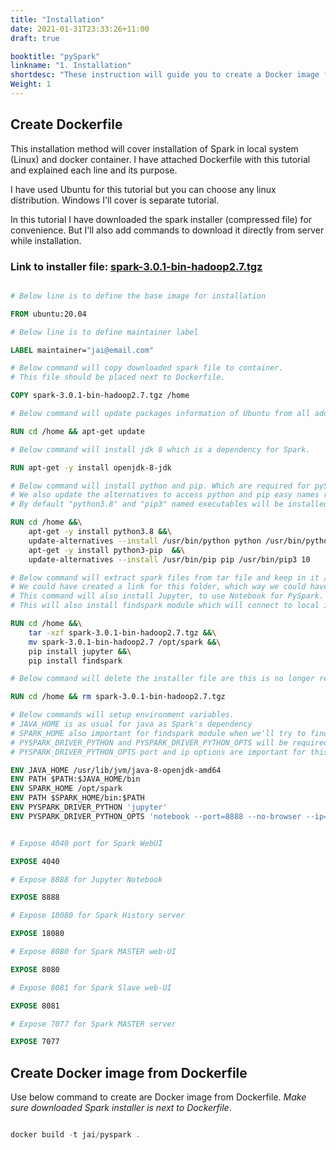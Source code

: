 ```yaml
---
title: "Installation"
date: 2021-01-31T23:33:26+11:00
draft: true

booktitle: "pySpark"
linkname: "1. Installation"
shortdesc: "These instruction will guide you to create a Docker image for Spark standalone system. This docker image will be used for all further tutorials."
Weight: 1
---
```


## Create Dockerfile
This installation method will cover installation of Spark in local system (Linux) and docker container. I have attached Dockerfile with this tutorial and explained each line and its purpose.

I have used Ubuntu for this tutorial but you can choose any linux distribution. Windows I'll cover is separate tutorial.

In this tutorial I have downloaded the spark installer (compressed file) for convenience. But I'll also add commands to download it directly from server while installation.

### Link to installer file: [spark-3.0.1-bin-hadoop2.7.tgz](https://www.strategylions.com.au/mirror/spark/spark-3.0.1/spark-3.0.1-bin-hadoop2.7.tgz)
 

```dockerfile

# Below line is to define the base image for installation

FROM ubuntu:20.04

# Below line is to define maintainer label

LABEL maintainer="jai@email.com"

# Below command will copy downloaded spark file to container. 
# This file should be placed next to Dockerfile.

COPY spark-3.0.1-bin-hadoop2.7.tgz /home

# Below command will update packages information of Ubuntu from all added repositories

RUN cd /home && apt-get update

# Below command will install jdk 8 which is a dependency for Spark.

RUN apt-get -y install openjdk-8-jdk

# Below command will install python and pip. Which are required for pySpark and Jupyter notebook.
# We also update the alternatives to access python and pip easy names rather than using there names with version numbers.
# By default "python3.8" and "pip3" named executables will be installed.

RUN cd /home &&\
    apt-get -y install python3.8 &&\
    update-alternatives --install /usr/bin/python python /usr/bin/python3.8 10 &&\
    apt-get -y install python3-pip  &&\
    update-alternatives --install /usr/bin/pip pip /usr/bin/pip3 10

# Below command will extract spark files from tar file and keep in it /opt/spark directory.
# We could have created a link for this folder, which way we could have installed multiple versions on Spark.
# This command will also install Jupyter, to use Notebook for PySpark.
# This will also install findspark module which will connect to local instance of Spark from Notebook.

RUN cd /home &&\
    tar -xzf spark-3.0.1-bin-hadoop2.7.tgz &&\
    mv spark-3.0.1-bin-hadoop2.7 /opt/spark &&\
    pip install jupyter &&\
    pip install findspark

# Below command will delete the installer file are this is no longer required.

RUN cd /home && rm spark-3.0.1-bin-hadoop2.7.tgz

# Below commands will setup environment variables.
# JAVA_HOME is as usual for java as Spark's dependency
# SPARK_HOME also important for findspark module when we'll try to find local runing instance.
# PYSPARK_DRIVER_PYTHON and PYSPARK_DRIVER_PYTHON_OPTS will be required for Jupyter Notebook.
# PYSPARK_DRIVER_PYTHON_OPTS port and ip options are important for this command to expose webUI out of container

ENV JAVA_HOME /usr/lib/jvm/java-8-openjdk-amd64
ENV PATH $PATH:$JAVA_HOME/bin
ENV SPARK_HOME /opt/spark
ENV PATH $SPARK_HOME/bin:$PATH
ENV PYSPARK_DRIVER_PYTHON 'jupyter'
ENV PYSPARK_DRIVER_PYTHON_OPTS 'notebook --port=8888 --no-browser --ip=0.0.0.0 --allow-root'


# Expose 4040 port for Spark WebUI

EXPOSE 4040

# Expose 8888 for Jupyter Notebook

EXPOSE 8888

# Expose 18080 for Spark History server

EXPOSE 18080

# Expose 8080 for Spark MASTER web-UI

EXPOSE 8080

# Expose 8081 for Spark Slave web-UI

EXPOSE 8081

# Expose 7077 for Spark MASTER server

EXPOSE 7077

```




## Create Docker image from Dockerfile

Use below command to create are Docker image from Dockerfile. *Make sure downloaded Spark installer is next to Dockerfile*.

```powershell

docker build -t jai/pyspark .

```